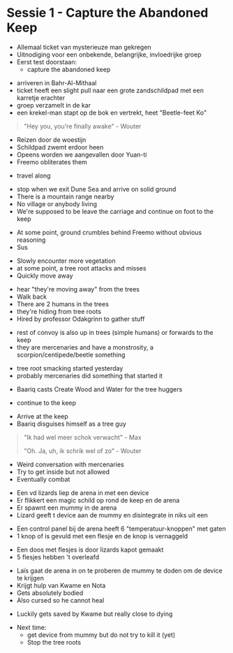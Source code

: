 # Sessie 1 - Capture the Abandoned Keep

- Allemaal ticket van mysterieuze man gekregen
- Uitnodiging voor een onbekende, belangrijke, invloedrijke groep
- Eerst test doorstaan:
    - capture the abandoned keep

+ arriveren in Bahr-Al-Mithaal
+ ticket heeft een slight pull naar een grote zandschildpad met een karretje erachter
+ groep verzamelt in de kar
+ een krekel-man stapt op de bok en vertrekt, heet "Beetle-feet Ko"

> "Hey you, you're finally awake" - Wouter

- Reizen door de woestijn
- Schildpad zwemt erdoor heen
- Opeens worden we aangevallen door Yuan-ti
- Freemo obliterates them

+ travel along

- stop when we exit Dune Sea and arrive on solid ground
- There is a mountain range nearby 
- No village or anybody living 
- We're supposed to be leave the carriage and continue on foot to the keep

+ At some point, ground crumbles behind Freemo without obvious reasoning 
+ Sus

- Slowly encounter more vegetation 
- at some point, a tree root attacks and misses 
- Quickly move away

+ hear "they're moving away" from the trees
+ Walk back 
+ There are 2 humans in the trees
+ they're hiding from tree roots
+ Hired by professor Odakgrinn to gather stuff

- rest of convoy is also up in trees (simple humans) or forwards to the keep 
- they are mercenaries and have a monstrosity, a scorpion/centipede/beetle something

+ tree root smacking started yesterday
+ probably mercenaries did something that started it

- Baariq casts Create Wood and Water for the tree huggers 

+ continue to the keep

- Arrive at the keep 
- Baariq disguises himself as a tree guy

> "Ik had wel meer schok verwacht" - Max
> 
> "Oh. Ja, uh, ik schrik wel of zo" - Wouter

- Weird conversation with mercenaries 
- Try to get inside but not allowed
- Eventually combat

+ Een vd lizards liep de arena in met een device 
+ Er flikkert een magic schild op rond de keep en de arena 
+ Er spawnt een mummy in de arena
+ Lizard geeft t device aan de mummy en disintegrate in niks uit een

- Een control panel bij de arena heeft 6 "temperatuur-knoppen" met gaten 
- 1 knop of is gevuld met een flesje en de knop is vernaggeld

+ Een doos met flesjes is door lizards kapot gemaakt
+ 5 flesjes hebben 't overleafd

- Laïs gaat de arena in on te proberen de mummy te doden om de device te krijgen
- Krijgt hulp van Kwame en Nota 
- Gets absolutely bodied
- Also cursed so he cannot heal

+ Luckily gets saved by Kwame but really close to dying

- Next time:
  - get device from mummy but do not try to kill it (yet)
  - Stop the tree roots
